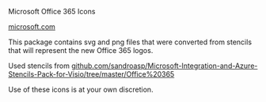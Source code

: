Microsoft Office 365 Icons

[microsoft.com](https://microsoft.com)

This package contains svg and png files that were converted from stencils that will represent the new Office 365 logos.

Used stencils from [github.com/sandroasp/Microsoft-Integration-and-Azure-Stencils-Pack-for-Visio/tree/master/Office%20365](https://github.com/sandroasp/Microsoft-Integration-and-Azure-Stencils-Pack-for-Visio/tree/master/Office%20365)

Use of these icons is at your own discretion.

